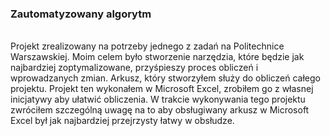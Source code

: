 <h3>Zautomatyzowany algorytm</h3><br>
Projekt zrealizowany na potrzeby jednego z zadań na Politechnice Warszawskiej. Moim celem było stworzenie narzędzia, 
które będzie jak najbardziej zoptymalizowane, przyśpieszy proces obliczeń i wprowadzanych zmian.
Arkusz, który stworzyłem służy do obliczeń całego projektu.
Projekt ten wykonałem w Microsoft Excel, zrobiłem go z własnej inicjatywy aby ułatwić obliczenia.
W trakcie wykonywania tego projektu zwróciłem szczególną uwagę na to aby obsługiwany arkusz w Microsoft Excel był jak najbardziej przejrzysty łatwy w obsłudze.
